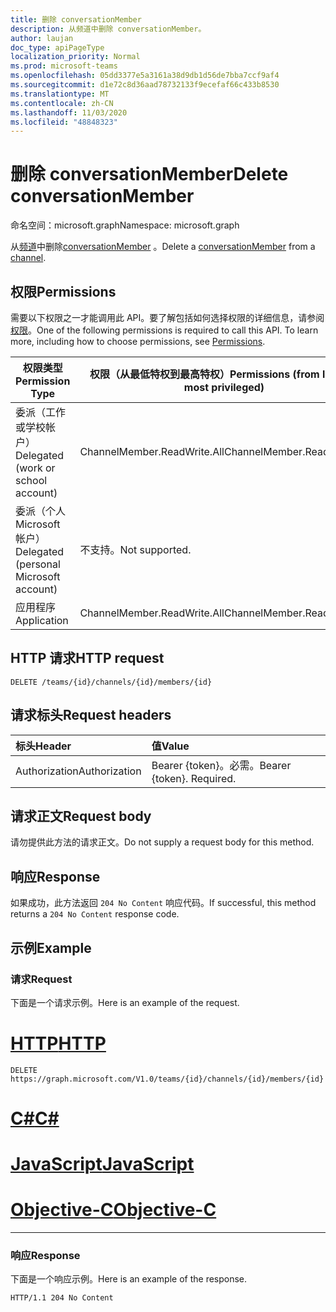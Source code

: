 ```yaml
---
title: 删除 conversationMember
description: 从频道中删除 conversationMember。
author: laujan
doc_type: apiPageType
localization_priority: Normal
ms.prod: microsoft-teams
ms.openlocfilehash: 05dd3377e5a3161a38d9db1d56de7bba7ccf9af4
ms.sourcegitcommit: d1e72c8d36aad78732133f9ecefaf66c433b8530
ms.translationtype: MT
ms.contentlocale: zh-CN
ms.lasthandoff: 11/03/2020
ms.locfileid: "48848323"
---
```

# <a name="delete-conversationmember"></a><span data-ttu-id="f7ca8-103">删除 conversationMember</span><span class="sxs-lookup"><span data-stu-id="f7ca8-103">Delete conversationMember</span></span>

<span data-ttu-id="f7ca8-104">命名空间：microsoft.graph</span><span class="sxs-lookup"><span data-stu-id="f7ca8-104">Namespace: microsoft.graph</span></span>

<span data-ttu-id="f7ca8-105">从[频道](../resources/channel.md)中删除[conversationMember](../resources/conversationmember.md) 。</span><span class="sxs-lookup"><span data-stu-id="f7ca8-105">Delete a [conversationMember](../resources/conversationmember.md) from a [channel](../resources/channel.md).</span></span>


## <a name="permissions"></a><span data-ttu-id="f7ca8-106">权限</span><span class="sxs-lookup"><span data-stu-id="f7ca8-106">Permissions</span></span>

<span data-ttu-id="f7ca8-p101">需要以下权限之一才能调用此 API。要了解包括如何选择权限的详细信息，请参阅[权限](/graph/permissions-reference)。</span><span class="sxs-lookup"><span data-stu-id="f7ca8-p101">One of the following permissions is required to call this API. To learn more, including how to choose permissions, see [Permissions](/graph/permissions-reference).</span></span>

|<span data-ttu-id="f7ca8-109">权限类型</span><span class="sxs-lookup"><span data-stu-id="f7ca8-109">Permission Type</span></span>|<span data-ttu-id="f7ca8-110">权限（从最低特权到最高特权）</span><span class="sxs-lookup"><span data-stu-id="f7ca8-110">Permissions (from least to most privileged)</span></span>|
|---------|-------------|
|<span data-ttu-id="f7ca8-111">委派（工作或学校帐户）</span><span class="sxs-lookup"><span data-stu-id="f7ca8-111">Delegated (work or school account)</span></span>| <span data-ttu-id="f7ca8-112">ChannelMember.ReadWrite.All</span><span class="sxs-lookup"><span data-stu-id="f7ca8-112">ChannelMember.ReadWrite.All</span></span> |
|<span data-ttu-id="f7ca8-113">委派（个人 Microsoft 帐户）</span><span class="sxs-lookup"><span data-stu-id="f7ca8-113">Delegated (personal Microsoft account)</span></span>|<span data-ttu-id="f7ca8-114">不支持。</span><span class="sxs-lookup"><span data-stu-id="f7ca8-114">Not supported.</span></span>|
|<span data-ttu-id="f7ca8-115">应用程序</span><span class="sxs-lookup"><span data-stu-id="f7ca8-115">Application</span></span>| <span data-ttu-id="f7ca8-116">ChannelMember.ReadWrite.All</span><span class="sxs-lookup"><span data-stu-id="f7ca8-116">ChannelMember.ReadWrite.All</span></span> |

## <a name="http-request"></a><span data-ttu-id="f7ca8-117">HTTP 请求</span><span class="sxs-lookup"><span data-stu-id="f7ca8-117">HTTP request</span></span>
<!-- { "blockType": "ignored"} -->
```http
DELETE /teams/{id}/channels/{id}/members/{id}
```

## <a name="request-headers"></a><span data-ttu-id="f7ca8-118">请求标头</span><span class="sxs-lookup"><span data-stu-id="f7ca8-118">Request headers</span></span>

| <span data-ttu-id="f7ca8-119">标头</span><span class="sxs-lookup"><span data-stu-id="f7ca8-119">Header</span></span>       | <span data-ttu-id="f7ca8-120">值</span><span class="sxs-lookup"><span data-stu-id="f7ca8-120">Value</span></span> |
|:---------------|:--------|
| <span data-ttu-id="f7ca8-121">Authorization</span><span class="sxs-lookup"><span data-stu-id="f7ca8-121">Authorization</span></span>  | <span data-ttu-id="f7ca8-p102">Bearer {token}。必需。</span><span class="sxs-lookup"><span data-stu-id="f7ca8-p102">Bearer {token}. Required.</span></span>  |

## <a name="request-body"></a><span data-ttu-id="f7ca8-124">请求正文</span><span class="sxs-lookup"><span data-stu-id="f7ca8-124">Request body</span></span>

<span data-ttu-id="f7ca8-125">请勿提供此方法的请求正文。</span><span class="sxs-lookup"><span data-stu-id="f7ca8-125">Do not supply a request body for this method.</span></span>

## <a name="response"></a><span data-ttu-id="f7ca8-126">响应</span><span class="sxs-lookup"><span data-stu-id="f7ca8-126">Response</span></span>

<span data-ttu-id="f7ca8-127">如果成功，此方法返回 `204 No Content` 响应代码。</span><span class="sxs-lookup"><span data-stu-id="f7ca8-127">If successful, this method returns a `204 No Content` response code.</span></span>

## <a name="example"></a><span data-ttu-id="f7ca8-128">示例</span><span class="sxs-lookup"><span data-stu-id="f7ca8-128">Example</span></span>

### <a name="request"></a><span data-ttu-id="f7ca8-129">请求</span><span class="sxs-lookup"><span data-stu-id="f7ca8-129">Request</span></span>

<span data-ttu-id="f7ca8-130">下面是一个请求示例。</span><span class="sxs-lookup"><span data-stu-id="f7ca8-130">Here is an example of the request.</span></span>

# <a name="http"></a>[<span data-ttu-id="f7ca8-131">HTTP</span><span class="sxs-lookup"><span data-stu-id="f7ca8-131">HTTP</span></span>](#tab/http)
<!-- {
  "blockType": "request",
  "name": "delete_conversation_member"
} -->
```http
DELETE https://graph.microsoft.com/V1.0/teams/{id}/channels/{id}/members/{id}
```
# <a name="c"></a>[<span data-ttu-id="f7ca8-132">C#</span><span class="sxs-lookup"><span data-stu-id="f7ca8-132">C#</span></span>](#tab/csharp)

# <a name="javascript"></a>[<span data-ttu-id="f7ca8-133">JavaScript</span><span class="sxs-lookup"><span data-stu-id="f7ca8-133">JavaScript</span></span>](#tab/javascript)

# <a name="objective-c"></a>[<span data-ttu-id="f7ca8-134">Objective-C</span><span class="sxs-lookup"><span data-stu-id="f7ca8-134">Objective-C</span></span>](#tab/objc)

---

### <a name="response"></a><span data-ttu-id="f7ca8-135">响应</span><span class="sxs-lookup"><span data-stu-id="f7ca8-135">Response</span></span>

<span data-ttu-id="f7ca8-136">下面是一个响应示例。</span><span class="sxs-lookup"><span data-stu-id="f7ca8-136">Here is an example of the response.</span></span>

<!-- {
  "blockType": "response"
} -->
```http
HTTP/1.1 204 No Content
```
